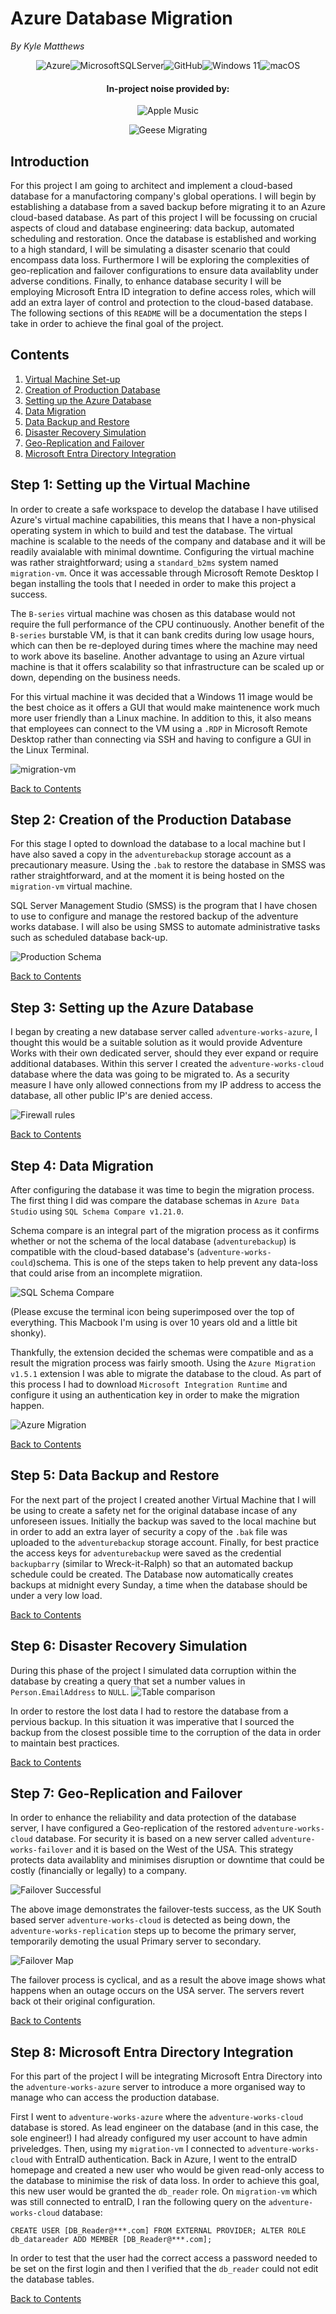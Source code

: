 # Azure Database Migration
*By Kyle Matthews*
<div align='center'> 

![Azure](https://img.shields.io/badge/azure-%230072C6.svg?style=for-the-badge&logo=microsoftazure&logoColor=white)![MicrosoftSQLServer](https://img.shields.io/badge/Microsoft%20SQL%20Server-CC2927?style=for-the-badge&logo=microsoft%20sql%20server&logoColor=white)![GitHub](https://img.shields.io/badge/github-%23121011.svg?style=for-the-badge&logo=github&logoColor=white)![Windows 11](https://img.shields.io/badge/Windows%2011-%230079d5.svg?style=for-the-badge&logo=Windows%2011&logoColor=white)![macOS](https://img.shields.io/badge/mac%20os-000000?style=for-the-badge&logo=macos&logoColor=F0F0F0)

#### In-project noise provided by: 
![Apple Music](https://img.shields.io/badge/Apple_Music-9933CC?style=for-the-badge&logo=apple-music&logoColor=white)

![Geese Migrating](images/migratory-geese.png)
</div>

## Introduction

For this project I am going to architect and implement a cloud-based database for a manufactoring company's global operations. I will begin by establishing a database from a saved backup before migrating it to an Azure cloud-based database. As part of this project I will be focussing on crucial aspects of cloud and database engineering: data backup, automated scheduling and restoration. 
Once the database is established and working to a high standard, I will be simulating a disaster scenario that could encompass data loss. Furthermore I will be exploring the complexities of geo-replication and failover configurations to ensure data availablity under adverse conditions. 
Finally, to enhance database security I will be employing Microsoft Entra ID integration to define access roles, which will add an extra layer of control and protection to the cloud-based database. 
The following sections of this `README` will be a documentation the steps I take in order to achieve the final goal of the project. 


## Contents
1. [Virtual Machine Set-up](#step-1-setting-up-the-virtual-machine)
2. [Creation of Production Database](#step-2-creation-of-the-production-database)
3. [Setting up the Azure Database](#step-3-setting-up-the-azure-database)
4. [Data Migration](#step-4-data-migration)
5. [Data Backup and Restore](#step-5-data-backup-and-restore)
6. [Disaster Recovery Simulation](#step-6-disaster-recovery-simulation)
7. [Geo-Replication and Failover](#step-7-geo-replication-and-failover)
8. [Microsoft Entra Directory Integration](#step-8-microsoft-entra-directory-integration)

## Step 1: Setting up the Virtual Machine
In order to create a safe workspace to develop the database I have utilised Azure's virtual machine capabilities, this means that I have a non-physical operating system in which to build and test the database. The virtual machine is scalable to the needs of the company and database and it will be readily avaialable with minimal downtime. Configuring the virtual machine was rather straightforward; using a `standard_b2ms` system named `migration-vm`. Once it was accessable through Microsoft Remote Desktop I began installing the tools that I needed in order to make this project a success. 

The `B-series` virtual machine was chosen as this database would not require the full performance of the CPU continuously. Another benefit of the `B-series` burstable VM, is that it can bank credits during low usage hours, which can then be re-deployed during times where the machine may need to work above its baseline. Another advantage to using an Azure virtual machine is that it offers scalability so that infrastructure can be scaled up or down, depending on the business needs.  

For this virtual machine it was decided that a Windows 11 image would be the best choice as it offers a GUI that would make maintenence work much more user friendly than a Linux machine. In addition to this, it also means that employees can connect to the VM using a `.RDP` in Microsoft Remote Desktop rather than connecting via SSH and having to configure a GUI in the Linux Terminal. 

![migration-vm](images/migration-vm.png)

[Back to Contents](#contents)

## Step 2: Creation of the Production Database
For this stage I opted to download the database to a local machine but I have also saved a copy in the `adventurebackup` storage account as a precautionary measure. Using the `.bak` to restore the database in SMSS was rather straightforward, and at the moment it is being hosted on the `migration-vm` virtual machine. 

SQL Server Management Studio (SMSS) is the program that I have chosen to use to configure and manage the restored backup of the adventure works database. I will also be using SMSS to automate administrative tasks such as scheduled database back-up.

![Production Schema](images/recovered_production_database.png)

[Back to Contents](#contents)

## Step 3: Setting up the Azure Database
I began by creating a new database server called `adventure-works-azure`, I thought this would be a suitable solution as it would provide Adventure Works with their own dedicated server, should they ever expand or require additional databases. Within this server I created the `adventure-works-cloud` database where the data was going to be migrated to. 
As a security measure I have only allowed connections from my IP address to access the database, all other public IP's are denied access. 

![Firewall rules](/images/firewall-rules.png)

[Back to Contents](#contents)

## Step 4: Data Migration
After configuring the database it was time to begin the migration process. The first thing I did was compare the database schemas in `Azure Data Studio` using `SQL Schema Compare v1.21.0`. 

Schema compare is an integral part of the migration process as it confirms whether or not the schema of the local database (`adventurebackup`) is compatible with the cloud-based database's (`adventure-works-could`)schema. This is one of the steps taken to help prevent any data-loss that could arise from an incomplete migratiion. 

![SQL Schema Compare](images/schema-compare.png)

(Please excuse the terminal icon being superimposed over the top of everything. This Macbook I'm using is over 10 years old and a little bit shonky).

Thankfully, the extension decided the schemas were compatible and as a result the migration process was fairly smooth. Using the `Azure Migration v1.5.1` extension I was able to migrate the database to the cloud.
As part of this process I had to download `Microsoft Integration Runtime` and configure it using an authentication key in order to make the migration happen. 

![Azure Migration](images/Azure%20SQL%20migration.png)

[Back to Contents](#contents)

## Step 5: Data Backup and Restore
For the next part of the project I created another Virtual Machine that I will be using to create a safety net for the original database incase of any unforeseen issues. Initially the backup was saved to the local machine but in order to add an extra layer of security a copy of the `.bak` file was uploaded to the `adventurebackup` storage account. 
Finally, for best practice the access keys for `adventurebackup` were saved as the credential `backupbarry` (similar to Wreck-it-Ralph) so that an automated backup schedule could be created. The Database now automatically creates backups at midnight every Sunday, a time when the database should be under a very low load. 

[Back to Contents](#contents)

## Step 6: Disaster Recovery Simulation 
During this phase of the project I simulated data corruption within the database by creating a query that set a number values in `Person.EmailAddress` to `NULL`. 
![Table comparison](images/database-corrupt.png)

In order to restore the lost data I had to restore the database from a pervious backup. In this situation it was imperative that I sourced the backup from the closest possible time to the corruption of the data in order to maintain best practices.

[Back to Contents](#contents)

## Step 7: Geo-Replication and Failover
In order to enhance the reliability and data protection of the database server, I have configured a Geo-replication of the restored `adventure-works-cloud` database.
For security it is based on a new server called `adventure-works-failover` and it is based on the West of the USA. This strategy protects data availablity and minimises disruption or downtime that could be costly (financially or legally) to a company. 

![Failover Successful](images/failover-success.png)

The above image demonstrates the failover-tests success, as the UK South based server `adventure-works-cloud` is detected as being down, the `adventure-works-replication` steps up to become the primary server, temporarily demoting the usual Primary server to secondary. 

![Failover Map](images/failover-map.png)

The failover process is cyclical, and as a result the above image shows what happens when an outage occurs on the USA server. The servers revert back ot their original configuration. 

[Back to Contents](#contents)

## Step 8: Microsoft Entra Directory Integration

For this part of the project I will be integrating Microsoft Entra Directory into the `adventure-works-azure` server to introduce a more organised way to manage who can access the production database. 

First I went to `adventure-works-azure` where the `adventure-works-cloud` database is stored. As lead engineer on the database (and in this case, the sole engineer!) I had already configured my user account to have admin priveledges. 
Then, using my `migration-vm` I connected to `adventure-works-cloud` with EntraID authentication. 
Back in Azure, I went to the entraID homepage and created a new user who would be given read-only access to the database to minimise the risk of data loss. In order to achieve this goal, this new user would be granted the `db_reader` role. 
On `migration-vm` which was still connected to entraID, I ran the following query on the `adventure-works-cloud` database: 

`CREATE USER [DB_Reader@***.com] FROM EXTERNAL PROVIDER; ALTER ROLE db_datareader ADD MEMBER [DB_Reader@***.com];`

In order to test that the user had the correct access a password needed to be set on the first login and then I verified that the `db_reader` could not edit the database tables.

[Back to Contents](#contents)